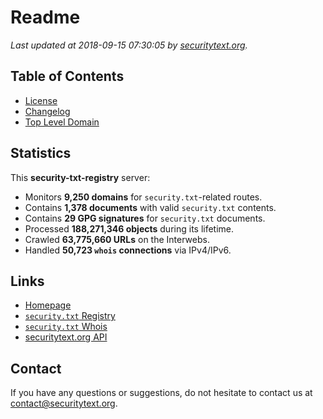 # Readme

_Last updated at 2018-09-15 07:30:05 by [securitytext.org](https://securitytext.org)._

## Table of Contents

* [License](LICENSE.md)
* [Changelog](CHANGELOG.md)
* [Top Level Domain](TLD.md)

## Statistics

This **security-txt-registry** server:

* Monitors **9,250 domains** for `security.txt`-related routes.
* Contains **1,378 documents** with valid `security.txt` contents.
* Contains **29 GPG signatures** for `security.txt` documents.
* Processed **188,271,346 objects** during its lifetime.
* Crawled **63,775,660 URLs** on the Interwebs.
* Handled **50,723 `whois` connections** via IPv4/IPv6.

## Links

* [Homepage](https://securitytext.org)
* [`security.txt` Registry](https://registry.securitytext.org)
* [`security.txt` Whois](https://whois.securitytext.org)
* [securitytext.org API](https://registry.securitytext.org)

## Contact

If you have any questions or suggestions, do not hesitate to contact us at contact@securitytext.org.
